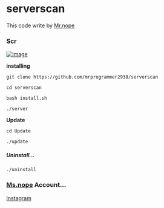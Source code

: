 # serverscan

This code write by [Mr.nope](https://github.com/mrprogrammer2938)

### Scr
[![image](https://user-images.githubusercontent.com/78996423/112614692-2af95800-8e3f-11eb-9cf0-a8b2ffa36b32.png)](https://github.com/mrprogrammer2938/serverscan)

**installing**
```
git clone https://github.com/mrprogrammer2938/serverscan

cd serverscan

bash install.sh

./server
```
**Update**
```
cd Update

./update
```

##### Uninstall...
```
./uninstall
```

### [Ms.nope](https://github.com/mrprogrammer2938) Account...
[Instagram](https://instagram.com/programmer2938)
